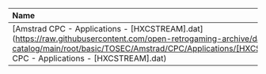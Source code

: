 |Name|Size|
|:---|---:|
|[Amstrad CPC - Applications - [HXCSTREAM].dat](https://raw.githubusercontent.com/open-retrogaming-archive/dat-catalog/main/root/basic/TOSEC/Amstrad/CPC/Applications/[HXCSTREAM]/Amstrad CPC - Applications - [HXCSTREAM].dat)|41938|
